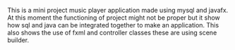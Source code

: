 This is a mini project music player application made using mysql and javafx.
At this moment the functioning of project might not be proper but it show how sql and java can be integrated together to make an application.
This also shows the use of fxml and controller classes these are using scene builder.
